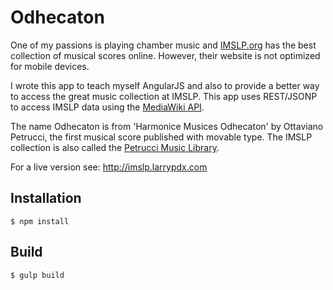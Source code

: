 # Odhecaton

One of my passions is playing chamber music and [IMSLP.org](http://imslp.org) has the best collection of musical scores online. However, their website is not optimized for mobile devices.

I wrote this app to teach myself AngularJS and also to provide a better way to access the great music collection at IMSLP. This app uses REST/JSONP to access IMSLP data using the [MediaWiki API](https://www.mediawiki.org).

The name Odhecaton is from 'Harmonice Musices Odhecaton' by Ottaviano Petrucci, the first musical score published with movable type. The IMSLP collection is also called the [Petrucci Music Library](http://localhost:8080/wiki/IMSLP:About).

For a live version see: http://imslp.larrypdx.com

## Installation

```
$ npm install
```

## Build
```
$ gulp build
```

